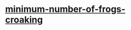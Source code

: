 # [minimum-number-of-frogs-croaking](https://leetcode-cn.com/problems/minimum-number-of-frogs-croaking)
